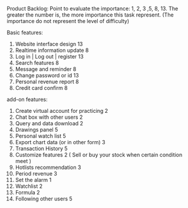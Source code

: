 Product Backlog: Point to evaluate the importance: 1, 2, 3 ,5, 8, 13.
The greater the number is, the more importance this task represent. (The
importance do not represent the level of difficulty)

Basic features: 
1. Website interface design 13 
2. Realtime information update 8 
3. Log in \| Log out \| register 13 
4. Search features 8 
5. Message and reminder 8 
6. Change password or id 13 
7. Personal revenue report 8 
8.  Credit card confirm 8

add-on features:
1. Create virtual account for practicing 2 
2. Chat box with other users 2 
3. Query and data download 2 
4. Drawings panel 5 
5. Personal watch list 5 
6. Export chart data (or in other form) 3 
7. Transaction History 5 
8. Customize features 2 ( Sell or buy your stock when certain condition meet ) 
9. Hotlists recommendation 3 
10. Period revenue 3 
11. Set the alarm 1 
12. Watchlist 2 
13. Formula 2
14. Following other users    5
